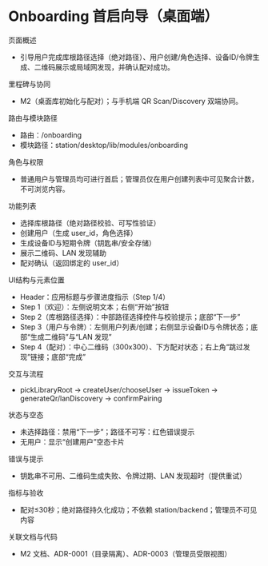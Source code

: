 # Onboarding 首启向导（桌面端）

页面概述
- 引导用户完成库根路径选择（绝对路径）、用户创建/角色选择、设备ID/令牌生成、二维码展示或局域网发现，并确认配对成功。

里程碑与协同
- M2（桌面库初始化与配对）；与手机端 QR Scan/Discovery 双端协同。

路由与模块路径
- 路由：/onboarding
- 模块路径：station/desktop/lib/modules/onboarding

角色与权限
- 普通用户与管理员均可进行首启；管理员仅在用户创建列表中可见聚合计数，不可浏览内容。

功能列表
- 选择库根路径（绝对路径校验、可写性验证）
- 创建用户（生成 user_id，角色选择）
- 生成设备ID与短期令牌（钥匙串/安全存储）
- 展示二维码、LAN 发现辅助
- 配对确认（返回绑定的 user_id）

UI结构与元素位置
- Header：应用标题与步骤进度指示（Step 1/4）
- Step 1（欢迎）：左侧说明文本；右侧“开始”按钮
- Step 2（库根路径选择）：中部路径选择控件与校验提示；底部“下一步”
- Step 3（用户与令牌）：左侧用户列表/创建；右侧显示设备ID与令牌状态；底部“生成二维码”与“LAN 发现”
- Step 4（配对）：中心二维码（300x300）、下方配对状态；右上角“跳过发现”链接；底部“完成”

交互与流程
- pickLibraryRoot → createUser/chooseUser → issueToken → generateQr/lanDiscovery → confirmPairing

状态与空态
- 未选择路径：禁用“下一步”；路径不可写：红色错误提示
- 无用户：显示“创建用户”空态卡片

错误与提示
- 钥匙串不可用、二维码生成失败、令牌过期、LAN 发现超时（提供重试）

指标与验收
- 配对≤30秒；绝对路径持久化成功；不依赖 station/backend；管理员不可见内容

关联文档与代码
- M2 文档、ADR-0001（目录隔离）、ADR-0003（管理员受限视图）